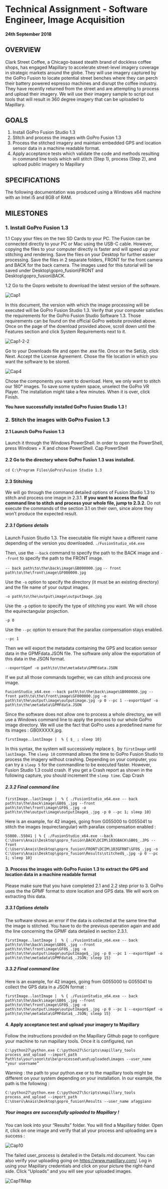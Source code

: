 # Technical Assignment - Software Engineer, Image Acquisition 
#### 24th September 2018

## OVERVIEW
Clark Street Coffee, a Chicago-based stealth brand of dockless coffee shops, has engaged Mapillary to accelerate street-level imagery coverage in strategic markets around the globe. They will use imagery captured by the GoPro Fusion to locate potential street benches where they can perch their battery powered espresso machines and disrupt the coffee industry. They have recently returned from the street and are attempting to process and upload their imagery. We will use their imagery sample to script out tools that will result in 360 degree imagery that can be uploaded to Mapillary.

## GOALS

1. Install GoPro Fusion Studio 1.3
2. Stitch and process the images with GoPro Fusion 1.3
3. Process the stitched imagery and maintain embedded GPS and location sensor data in a machine readable format.
4. Apply acceptance tests which validate the code and methods resulting in command line tools which will stitch (Step 1), process (Step 2), and upload public imagery to Mapillary

## SPECIFICATIONS
The following documentation was produced using a Windows x64 machine with an Intel i5 and 8GB of RAM.

## MILESTONES

### 1. Install GoPro Fusion 1.3

1.1 Copy your files on the two SD Cards to your PC. The Fusion can be connected directly to your PC or Mac using the USB-C cable. However, copying the files to your computer directly is faster and will speed up your stitching and rendering. Save the files on your Desktop for further easier processing. Save the files in 2 separate folders, FRONT for the front camera and BACK for the back camera. The images used for this tutorial will be saved under Desktop\gopro_fusion\FRONT and Desktop\gopro_fusion\BACK.

1.2 Go to the Gopro website to download the latest version of the software.

![Cap1](images/Cap1_groprosite.JPG)

In this document, the version with which the image processing will be executed will be GoPro Fusion Studio 1.3. Verify that your computer satisfies the requirements for the GoPro Fusion Studio Software 1.3. Those requirements can be found on the official GoPro website provided above. Once on the page of the download provided above, scroll down until the Features section and click System Requirements next to it.

![Cap1-2-2](images/Cap1-2-2SysRequirements.JPG)

Go to your Downloads file and open the .exe file.
Once on the SetUp, click Next.
Accept the License Agreement.
Chose the file location in which you want the software to be stored.

![Cap4](images/Cap4InstallLoc.JPG)

Chose the components you want to download. Here, we only want to stitch our 180° images. To save some system space, unselect the GoPro VR Player.
The installation might take a few minutes. When it is over, click Finish.

**You have successfully installed GoPro Fusion Studio 1.3 !**

### 2. Stitch the images with GoPro Fusion 1.3

#### 2.1 Launch GoPro Fusion 1.3

Launch it through the Windows PowerShell. In order to open the PowerShell, press Windows + X and chose PowerShell.
Cap PowerShell

#### 2.2 Go to the directory where GoPro Fusion 1.3 was installed. 
```cd C:\Program Files\GoPro\Fusion Studio 1.3```

#### 2.3 Stitching
We will go through the command detailed options of Fusion Studio 1.3 to stitch and process one image in 2.3.1. **If you want to access the final command line to stitch and process your whole file, jump to 2.3.2.** Do not execute the commands of the section 3.1 on their own, since alone they won’t produce the expected result.

##### 2.3.1 Options details 
Launch Fusion Studio 1.3. The executable file might have a different name depending of the version you downloaded. 
```./FusionStudio_x64.exe```

Then, use the ```--back``` command to specify the path to the BACK image and ```--front``` to specify the path to the FRONT image.

```-- back path\to\the\back\image\GB000000.jpg```
```-- front path\to\the\front\image\GF000000.jpg```

Use the ```-o``` option to specify the directory (it must be an existing directory) and the file name of your output images. 

```-o path\to\the\output\image\outputImage.jpg```

Use the ```-p``` option to specify the type of stitching you want. We will chose the equirectangular projection.

```-p 0```

Use the ```--pc``` option to ensure that the parallax compensation stays enabled.

```--pc 1```

Then we will export the metadata containing the GPS and location sensor data in the GPMFdata.JSON file. The software only allow the exportation of this data in the JSON format.

```--exportGpmf -o path\to\the\metadata\GPMFdata.JSON```

If we put all those commands together, we can stitch and process one image.

```FusionStudio_x64.exe --back path\to\the\back\image\GB000000.jpg -- front path\to\the\front\image\GF000000.jpg -o path\to\the\output\image\outputimage.jpg -p 0 --pc 1 --exportGpmf -o path\to\the\metadata\GPMFdata.JSON```

Since the software does not allow one to process a whole directory, we will use a Windows command line to apply the process to our whole GoPro image directory. We will use the fact that GoPro uses a predefined name for its images : GB0XXXXX.jpg.

```firstImage..lastImage |  % { $_ ; sleep 10}```

In this syntax, the system will successively replace ```$_``` by ```firstImage``` until ```lastImage```.
The ```sleep 10``` command allows the time to GoPro Fusion Studio to process the imagery without crashing. Depending on your computer, you can try a ```sleep 5``` for the commandline to be executed faster. However, Fusion Studio 1.3 could crash. If you get a Crash report as shown in the following capture, you should increment the ```sleep time```.
Cap Crash

##### 2.3.2 Final command line

```firstImage..lastImage |  % { ./FusionStudio_x64.exe -- back path\to\the\back\image\GB0$_.jpg --front path\to\the\front\image\GF0$_.jpg -o path\to\the\output\image\outputImage$_.jpg -p 0 --pc 1; sleep 10}```

Here is an example, for 42 images, going from G055000 to G055041 to stitch the images (equirectangular) with parallax compensation enabled : 

```55000..55041 | % { ./FusionStudio_x64.exe --back C:\Users\Anais\Desktop\gopro_fusion\BACK\DCIM\103GBACK\GB0$_.JPG --front C:\Users\Anais\Desktop\gopro_fusion\FRONT\DCIM\103GFRNT\GF0$_.jpg -o C:\Users\Anais\Desktop\gopro_fusion\Results\stitched$_.jpg -p 0 --pc 1; sleep 10}```

#### 3. Process the images with GoPro Fusion 1.3 to extract the GPS and location data in a machine readable format
Please make sure that you have completed 2.1 and 2.2 step prior to 3.
GoPro uses the the GPMF format to store location and GPS data. We will work on extracting this data.

##### 3.3.1 Options details
The software shows an error if the data is collected at the same time that the image is stitched. You have to do the previous operation again and add the line concerning the GPMF data detailed in section 2.3.1.

```firstImage..lastImage |  % { ./FusionStudio_x64.exe -- back path\to\the\back\image\GB0$_.jpg --front path\to\the\front\image\GF0$_.jpg -o path\to\the\output\image\outputImage$_.jpg -p 0 --pc 1 --exportGpmf -o path\to\the\metadata\GPMFdata$_.JSON; sleep 15}```

##### 3.3.2 Final command line
Here is an example, for 42 images, going from G055000 to G055041 to collect the GPS data in a JSON format :

```firstImage..lastImage |  % { ./FusionStudio_x64.exe -- back path\to\the\back\image\GB0$_.jpg --front path\to\the\front\image\GF0$_.jpg -o path\to\the\output\image\outputImage$_.jpg -p 0 --pc 1 --exportGpmf -o path\to\the\metadata\GPMFdata$_.JSON; sleep 15}```

#### 4. Apply acceptance test and upload your imagery to Mapillary
Follow the instructions provided on the Mapillary Github page to configure your machine to run mapillary tools. Once it is configured, run 

```C:\python27\python.exe C:\python27\Scripts\mapillary_tools process_and_upload --import_path Path\to\your\soon\to\be\processed\and\uploaded\images --user_name “your username”```

Warning : the path to your python.exe or to the mapillary tools might be different on your system depending on your installation. In our example, the path is the following :

```C:\python27\python.exe C:\python27\Scripts\mapillary_tools process_and_upload --import_path C:\Users\Anais\Desktop\gopro_fusion\Results --user_name afaggiano```

##### Your images are successfully uploaded to Mapillary !

You can look into your “Results” folder. You will find a Mapillary folder. Open it, click on one image and verify that all your process and uploading are a success : 

![Cap10](images/Cap10.JPG)

The failed user_process is detailed in the Details.md document.
You can also verify your uploading going on https://www.mapillary.com/. Log in using your Mapillary credentials and click on your picture the right-hand side. Click “Uploads” and you will see your uploaded images. 

![Cap11Map](images/Cap11Map.JPG)




